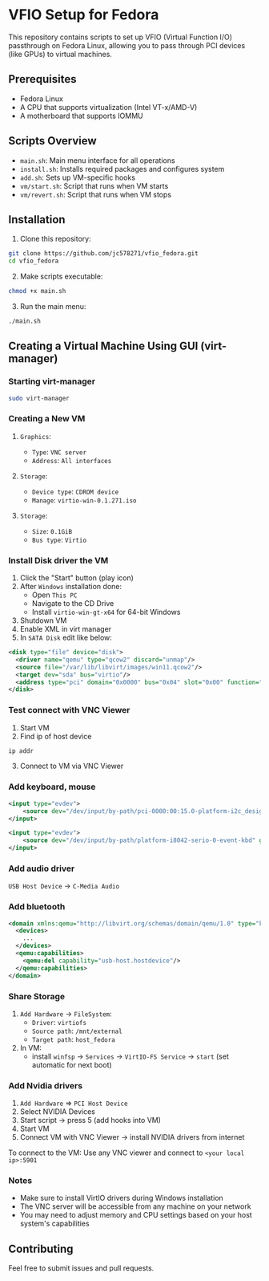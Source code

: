 # VFIO Setup for Fedora

This repository contains scripts to set up VFIO (Virtual Function I/O) passthrough on Fedora Linux, allowing you to pass through PCI devices (like GPUs) to virtual machines.

## Prerequisites

- Fedora Linux
- A CPU that supports virtualization (Intel VT-x/AMD-V)
- A motherboard that supports IOMMU

## Scripts Overview

- `main.sh`: Main menu interface for all operations
- `install.sh`: Installs required packages and configures system
- `add.sh`: Sets up VM-specific hooks
- `vm/start.sh`: Script that runs when VM starts
- `vm/revert.sh`: Script that runs when VM stops

## Installation

1. Clone this repository:
```bash
git clone https://github.com/jc578271/vfio_fedora.git
cd vfio_fedora
```

2. Make scripts executable:
```bash
chmod +x main.sh
```

3. Run the main menu:
```bash
./main.sh
```

## Creating a Virtual Machine Using GUI (virt-manager)

### Starting virt-manager
```bash
sudo virt-manager
```

### Creating a New VM
1. `Graphics`:
   - `Type`: `VNC server`
   - `Address`: `All interfaces`

2. `Storage`:
   - `Device type`: `CDROM device`
   - `Manage`: `virtio-win-0.1.271.iso`

3. `Storage`:
   - `Size`: `0.1GiB`
   - `Bus type`: `Virtio`

### Install Disk driver the VM
1. Click the "Start" button (play icon)
2. After `Windows` installation done:
   - Open `This PC`
   - Navigate to the CD Drive
   - Install `virtio-win-gt-x64` for 64-bit Windows
3. Shutdown VM
4. Enable XML in virt manager
5. In `SATA Disk` edit like below:
```xml
<disk type="file" device="disk">
  <driver name="qemu" type="qcow2" discard="unmap"/>
  <source file="/var/lib/libvirt/images/win11.qcow2"/>
  <target dev="sda" bus="virtio"/>
  <address type="pci" domain="0x0000" bus="0x04" slot="0x00" function="0x0"/>
</disk>
```

### Test connect with VNC Viewer
1. Start VM
2. Find ip of host device
```bash
ip addr
```
3. Connect to VM via VNC Viewer

### Add keyboard, mouse
```xml
<input type="evdev">
    <source dev="/dev/input/by-path/pci-0000:00:15.0-platform-i2c_designware.0-event-mouse"/>
</input>
```
```xml
<input type="evdev">
    <source dev="/dev/input/by-path/platform-i8042-serio-0-event-kbd" grab="all" grabToggle="ctrl-ctrl" repeat="on"/>
</input>
```

### Add audio driver
`USB Host Device` -> `C-Media Audio`

### Add bluetooth
```xml
<domain xmlns:qemu="http://libvirt.org/schemas/domain/qemu/1.0" type="kvm">  
  <devices>    
    ...
  </devices>    
  <qemu:capabilities>
    <qemu:del capability="usb-host.hostdevice"/>    
  </qemu:capabilities>    
</domain>
```

### Share Storage
1. `Add Hardware` -> `FileSystem`:
   - `Driver`: `virtiofs`
   - `Source path`: `/mnt/external`
   - `Target path`: `host_fedora`
2. In VM:
   - install `winfsp` -> `Services` -> `VirtIO-FS Service` -> `start` (set automatic for next boot)

### Add Nvidia drivers
1. `Add Hardware` => `PCI Host Device`
3. Select NVIDIA Devices
4. Start script -> press 5 (add hooks into VM)
5. Start VM
6. Connect VM with VNC Viewer -> install NVIDIA drivers from internet

To connect to the VM: Use any VNC viewer and connect to `<your local ip>:5901`

### Notes
- Make sure to install VirtIO drivers during Windows installation
- The VNC server will be accessible from any machine on your network
- You may need to adjust memory and CPU settings based on your host system's capabilities

## Contributing

Feel free to submit issues and pull requests.
